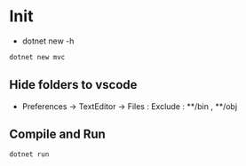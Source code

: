 # Init
- dotnet new -h
```sh
dotnet new mvc
```

## Hide folders to vscode
 - Preferences -> TextEditor -> Files : Exclude : **/bin , **/obj

## Compile and Run
```sh
dotnet run
```
